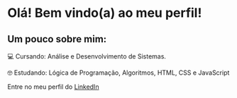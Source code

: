 <h1> Olá! Bem vindo(a) ao meu perfil!</h1>

<h2> Um pouco sobre mim:</h2>
<p>💻 Cursando: Análise e Desenvolvimento de Sistemas. </p>
<p> 🤓 Estudando: Lógica de Programação, Algoritmos, HTML, CSS e JavaScript
<p> Entre no meu perfil do <a href="https://www.linkedin.com/in/hsoaresbianca/" target="_blank">LinkedIn</a></p>
